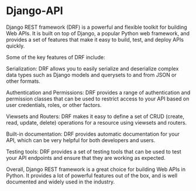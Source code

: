# Django-API

Django REST framework (DRF) is a powerful and flexible toolkit for building Web APIs. It is built on top of Django, a popular Python web framework, and provides a set of features that make it easy to build, test, and deploy APIs quickly.

Some of the key features of DRF include:

Serialization: DRF allows you to easily serialize and deserialize complex data types such as Django models and querysets to and from JSON or other formats.

Authentication and Permissions: DRF provides a range of authentication and permission classes that can be used to restrict access to your API based on user credentials, roles, or other factors.

Viewsets and Routers: DRF makes it easy to define a set of CRUD (create, read, update, delete) operations for a resource using viewsets and routers.

Built-in documentation: DRF provides automatic documentation for your API, which can be very helpful for both developers and users.

Testing tools: DRF provides a set of testing tools that can be used to test your API endpoints and ensure that they are working as expected.

Overall, Django REST framework is a great choice for building Web APIs in Python. It provides a lot of powerful features out of the box, and is well documented and widely used in the industry.
